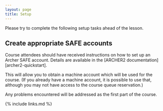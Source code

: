 ```yaml
---
layout: page
title: Setup
---
```


Please try to complete the following setup tasks ahead of the lesson. 

## Create appropriate SAFE accounts

Course attendees should have received instructions on how to set up an Archer SAFE account.
Details are available in the [ARCHER2 documentation][archer2-quickstart].

This will allow you to obtain a machine account which will be used for the course.
(If you already have a machine account, it is possible to use that, although you may not have access to the course queue reservation.)

Any problems encountered will be addressed as the first part of the course.


{% include links.md %}
